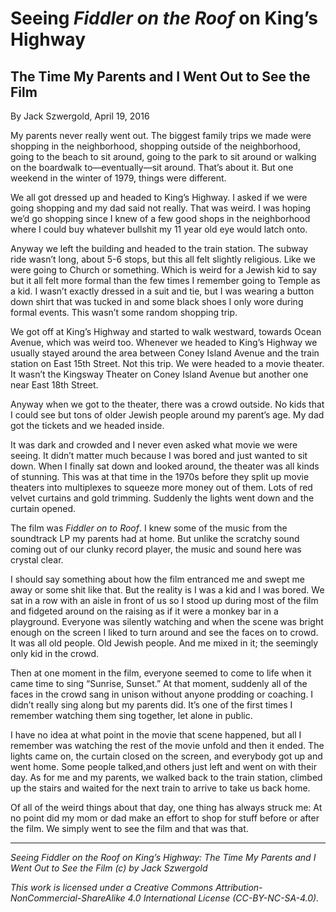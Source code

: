 # Seeing *Fiddler on the Roof* on King’s Highway
## The Time My Parents and I Went Out to See the Film

By Jack Szwergold, April 19, 2016

My parents never really went out. The biggest family trips we made were shopping in the neighborhood, shopping outside of the neighborhood, going to the beach to sit around, going to the park to sit around or walking on the boardwalk to—eventually—sit around. That’s about it. But one weekend in the winter of 1979, things were different.

We all got dressed up and headed to King’s Highway. I asked if we were going shopping and my dad said not really. That was weird. I was hoping we’d go shopping since I knew of a few good shops in the neighborhood where I could buy whatever bullshit my 11 year old eye would latch onto.

Anyway we left the building and headed to the train station. The subway ride wasn’t long, about 5-6 stops, but this all felt slightly religious. Like we were going to Church or something. Which is weird for a Jewish kid to say but it all felt more formal than the few times I remember going to Temple as a kid. I wasn’t exactly dressed in a suit and tie, but I was wearing a button down shirt that was tucked in and some black shoes I only wore during formal events. This wasn’t some random shopping trip.

We got off at King’s Highway and started to walk westward, towards Ocean Avenue, which was weird too. Whenever we headed to King’s Highway we usually stayed around the area between Coney Island Avenue and the train station on East 15th Street. Not this trip. We were headed to a movie theater. It wasn’t the Kingsway Theater on Coney Island Avenue but another one near East 18th Street.

Anyway when we got to the theater, there was a crowd outside. No kids that I could see but tons of older Jewish people around my parent’s age. My dad got the tickets and we headed inside.

It was dark and crowded and I never even asked what movie we were seeing. It didn’t matter much because I was bored and just wanted to sit down. When I finally sat down and looked around, the theater was all kinds of stunning. This was at that time in the 1970s before they split up movie theaters into multiplexes to squeeze more money out of them. Lots of red velvet curtains and gold trimming. Suddenly the lights went down and the curtain opened.

The film was *Fiddler on to Roof*. I knew some of the music from the soundtrack LP my parents had at home. But unlike the scratchy sound coming out of our clunky record player, the music and sound here was crystal clear.

I should say something about how the film entranced me and swept me away or some shit like that. But the reality is I was a kid and I was bored. We sat in a row with an aisle in front of us so I stood up during most of the film and fidgeted around on the raising as if it were a monkey bar in a playground. Everyone was silently watching and when the scene was bright enough on the screen I liked to turn around and see the faces on to crowd. It was all old people. Old Jewish people. And me mixed in it; the seemingly only kid in the crowd.

Then at one moment in the film, everyone seemed to come to life when it came time to sing “Sunrise, Sunset.” At that moment, suddenly all of the faces in the crowd sang in unison without anyone prodding or coaching. I didn’t really sing along but my parents did. It’s one of the first times I remember watching them sing together, let alone in public.

I have no idea at what point in the movie that scene happened, but all I remember was watching the rest of the movie unfold and then it ended. The lights came on, the curtain closed on the screen, and everybody got up and went home. Some people talked,and others just left and went on with their day. As for me and my parents, we walked back to the train station, climbed up the stairs and waited for the next train to arrive to take us back home.

Of all of the weird things about that day, one thing has always struck me: At no point did my mom or dad make an effort to shop for stuff before or after the film. We simply went to see the film and that was that.

***

*Seeing Fiddler on the Roof on King’s Highway: The Time My Parents and I Went Out to See the Film (c) by Jack Szwergold*

*This work is licensed under a Creative Commons Attribution-NonCommercial-ShareAlike 4.0 International License (CC-BY-NC-SA-4.0).*
